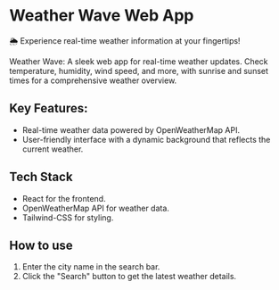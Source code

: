 

# Weather Wave Web App

🌦️ Experience real-time weather information at your fingertips!

Weather Wave: A sleek web app for real-time weather updates. Check temperature, humidity, wind speed, and more, with sunrise and sunset times for a comprehensive weather overview.


## Key Features:

- Real-time weather data powered by OpenWeatherMap API.
- User-friendly interface with a dynamic background that reflects the current weather.

## Tech Stack

- React for the frontend.
- OpenWeatherMap API for weather data.
- Tailwind-CSS for styling.

## How to use

1. Enter the city name in the search bar.
2. Click the "Search" button to get the latest weather details.
